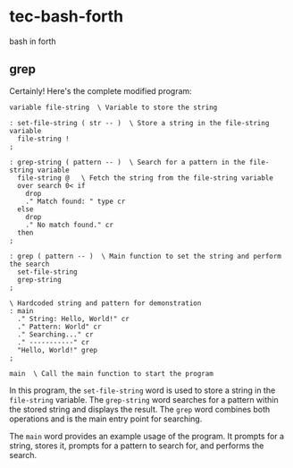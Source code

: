 # tec-bash-forth
bash in forth


## grep

Certainly! Here's the complete modified program:

```forth
variable file-string  \ Variable to store the string

: set-file-string ( str -- )  \ Store a string in the file-string variable
  file-string !
;

: grep-string ( pattern -- )  \ Search for a pattern in the file-string variable
  file-string @   \ Fetch the string from the file-string variable
  over search 0< if
    drop
    ." Match found: " type cr
  else
    drop
    ." No match found." cr
  then
;

: grep ( pattern -- )  \ Main function to set the string and perform the search
  set-file-string
  grep-string
;

\ Hardcoded string and pattern for demonstration
: main
  ." String: Hello, World!" cr
  ." Pattern: World" cr
  ." Searching..." cr
  ." -----------" cr
  "Hello, World!" grep
;

main  \ Call the main function to start the program

```

In this program, the `set-file-string` word is used to store a string in the `file-string` variable. The `grep-string` word searches for a pattern within the stored string and displays the result. The `grep` word combines both operations and is the main entry point for searching.

The `main` word provides an example usage of the program. It prompts for a string, stores it, prompts for a pattern to search for, and performs the search.
